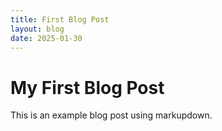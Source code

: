```yaml
---
title: First Blog Post
layout: blog
date: 2025-01-30
---
```


# My First Blog Post

This is an example blog post using markupdown.
